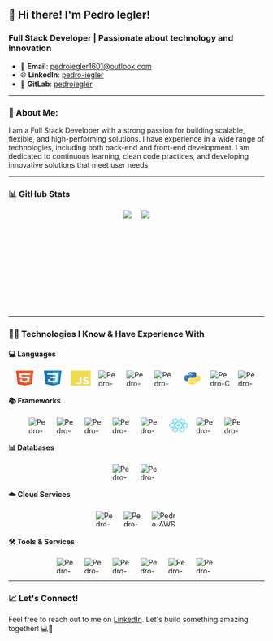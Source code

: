 ## 👋 Hi there! I'm Pedro Iegler! 

### Full Stack Developer | Passionate about technology and innovation

- 📧 **Email**: [pedroiegler1601@outlook.com](mailto:pedroiegler1601@outlook.com)
- 🌐 **LinkedIn**: [pedro-iegler](https://linkedin.com/in/pedro-iegler-15a656209/)
- 🐙 **GitLab**: [pedroiegler](https://gitlab.com/pedroiegler)

---

### 🚀 About Me:

I am a Full Stack Developer with a strong passion for building scalable, flexible, and high-performing solutions. I have experience in a wide range of technologies, including both back-end and front-end development. I am dedicated to continuous learning, clean code practices, and developing innovative solutions that meet user needs. 

---

### 📊 GitHub Stats

<div style="display: flex; justify-content: center; gap: 20px;">
  <img height="195" src="https://github-readme-stats.vercel.app/api?username=pedroiegler&show_icons=true&theme=dark">
  <img height="195" src="https://github-readme-stats.vercel.app/api/top-langs/?username=pedroiegler&layout=compact&theme=dark">
</div>

---

### 🧑‍💻 Technologies I Know & Have Experience With

#### 💻 **Languages**
<div style="display: flex; flex-wrap: wrap; justify-content: center; gap: 15px;">
  <img align="center" alt="Pedro-HTML" height="30" width="40" src="https://raw.githubusercontent.com/devicons/devicon/master/icons/html5/html5-original.svg">
  <img align="center" alt="Pedro-CSS" height="30" width="40" src="https://raw.githubusercontent.com/devicons/devicon/master/icons/css3/css3-original.svg">
  <img align="center" alt="Pedro-Js" height="30" width="40" src="https://raw.githubusercontent.com/devicons/devicon/master/icons/javascript/javascript-plain.svg">
  <img align="center" alt="Pedro-TypeScript" height="30" width="40" src="https://cdn.jsdelivr.net/gh/devicons/devicon@latest/icons/typescript/typescript-original.svg">
  <img align="center" alt="Pedro-Java" height="30" width="40" src="https://cdn.jsdelivr.net/gh/devicons/devicon/icons/java/java-original.svg">
  <img align="center" alt="Pedro-PHP" height="30" width="40" src="https://cdn.jsdelivr.net/gh/devicons/devicon@latest/icons/php/php-original.svg">
  <img align="center" alt="Pedro-Python" height="30" width="40" src="https://raw.githubusercontent.com/devicons/devicon/master/icons/python/python-original.svg">
  <img align="center" alt="Pedro-C" height="30" width="40" src="https://cdn.jsdelivr.net/gh/devicons/devicon/icons/c/c-original.svg">
  <img align="center" alt="Pedro-C++" height="30" width="40" src="https://cdn.jsdelivr.net/gh/devicons/devicon@latest/icons/cplusplus/cplusplus-original.svg">
</div>

#### 📚 **Frameworks**
<div style="display: flex; flex-wrap: wrap; justify-content: center; gap: 15px;">
  <img align="center" alt="Pedro-Django" height="30" width="40" src="https://cdn.jsdelivr.net/gh/devicons/devicon/icons/django/django-plain.svg">
  <img align="center" alt="Pedro-Flask" height="30" width="40" src="https://cdn.jsdelivr.net/gh/devicons/devicon/icons/flask/flask-original.svg">
  <img align="center" alt="Pedro-Bootstrap" height="30" width="40" src="https://cdn.jsdelivr.net/gh/devicons/devicon/icons/bootstrap/bootstrap-original.svg">
  <img align="center" alt="Pedro-Tailwind" height="30" width="40" src="https://cdn.jsdelivr.net/gh/devicons/devicon@latest/icons/tailwindcss/tailwindcss-original.svg">
  <img align="center" alt="Pedro-JQuery" height="30" width="40" src="https://cdn.jsdelivr.net/gh/devicons/devicon/icons/jquery/jquery-original.svg">
  <img align="center" alt="Pedro-React" height="30" width="40" src="https://raw.githubusercontent.com/devicons/devicon/master/icons/react/react-original.svg">
  <img align="center" alt="Pedro-Next" height="30" width="40" src="https://cdn.jsdelivr.net/gh/devicons/devicon@latest/icons/nextjs/nextjs-original.svg">
  <img align="center" alt="Pedro-Angular" height="30" width="40" src="https://cdn.jsdelivr.net/gh/devicons/devicon@latest/icons/angular/angular-original.svg">
</div>

#### 📊 **Databases**
<div style="display: flex; flex-wrap: wrap; justify-content: center; gap: 15px;">
  <img align="center" alt="Pedro-PostgreSQL" height="30" width="40" src="https://cdn.jsdelivr.net/gh/devicons/devicon/icons/postgresql/postgresql-original.svg">
  <img align="center" alt="Pedro-MySQL" height="30" width="40" src="https://cdn.jsdelivr.net/gh/devicons/devicon@latest/icons/mysql/mysql-original.svg">
</div>

#### ☁️ **Cloud Services**
<div style="display: flex; flex-wrap: wrap; justify-content: center; gap: 15px;">
  <img align="center" alt="Pedro-Digital-Ocean" height="30" width="40" src="https://cdn.jsdelivr.net/gh/devicons/devicon@latest/icons/digitalocean/digitalocean-original.svg">
  <img align="center" alt="Pedro-Firebase" height="30" width="40" src="https://cdn.jsdelivr.net/gh/devicons/devicon/icons/firebase/firebase-original.svg">
  <img align="center" alt="Pedro-AWS" height="30" width="50" src="https://img.shields.io/badge/AWS-orange?logo=AWS&logoColor=white">
</div>

#### 🛠 **Tools & Services**
<div style="display: flex; flex-wrap: wrap; justify-content: center; gap: 15px;">
  <img align="center" alt="Pedro-Git" height="30" width="40" src="https://cdn.jsdelivr.net/gh/devicons/devicon/icons/git/git-original.svg">
  <img align="center" alt="Pedro-GitHub" height="30" width="40" src="https://cdn.jsdelivr.net/gh/devicons/devicon/icons/github/github-original.svg">
  <img align="center" alt="Pedro-Trello" height="30" width="40" src="https://cdn.jsdelivr.net/gh/devicons/devicon/icons/trello/trello-plain.svg">
  <img align="center" alt="Pedro-Jira" height="30" width="40" src="https://cdn.jsdelivr.net/gh/devicons/devicon/icons/jira/jira-original.svg">
  <img align="center" alt="Pedro-Docker" height="30" width="40" src="https://cdn.jsdelivr.net/gh/devicons/devicon@latest/icons/docker/docker-original-wordmark.svg">
  <img align="center" alt="Pedro-Vercel" height="30" width="40" src="https://cdn.jsdelivr.net/gh/devicons/devicon@latest/icons/vercel/vercel-original.svg">
</div>

---

### 📈 Let's Connect!

Feel free to reach out to me on [LinkedIn](https://linkedin.com/in/pedro-iegler-15a656209/). Let's build something amazing together! 💻🌟
